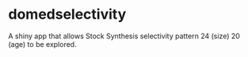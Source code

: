 # domedselectivity
A shiny app that allows Stock Synthesis selectivity pattern 24 (size) 20 (age) to be explored.
